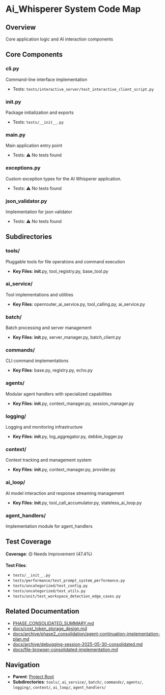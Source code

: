# Ai_Whisperer System Code Map

## Overview
Core application logic and AI interaction components

## Core Components

### cli.py
Command-line interface implementation
- Tests: `tests/interactive_server/test_interactive_client_script.py`

### __init__.py
Package initialization and exports
- Tests: `tests/__init__.py`

### __main__.py
Main application entry point
- Tests: ⚠️ No tests found

### exceptions.py
Custom exception types for the AI Whisperer application.
- Tests: ⚠️ No tests found

### json_validator.py
Implementation for json validator
- Tests: ⚠️ No tests found

## Subdirectories

### tools/
Pluggable tools for file operations and command execution
- **Key Files**: __init__.py, tool_registry.py, base_tool.py

### ai_service/
Tool implementations and utilities
- **Key Files**: openrouter_ai_service.py, tool_calling.py, ai_service.py

### batch/
Batch processing and server management
- **Key Files**: __init__.py, server_manager.py, batch_client.py

### commands/
CLI command implementations
- **Key Files**: base.py, registry.py, echo.py

### agents/
Modular agent handlers with specialized capabilities
- **Key Files**: __init__.py, context_manager.py, session_manager.py

### logging/
Logging and monitoring infrastructure
- **Key Files**: __init__.py, log_aggregator.py, debbie_logger.py

### context/
Context tracking and management system
- **Key Files**: __init__.py, context_manager.py, provider.py

### ai_loop/
AI model interaction and response streaming management
- **Key Files**: __init__.py, tool_call_accumulator.py, stateless_ai_loop.py

### agent_handlers/
Implementation module for agent_handlers

## Test Coverage
**Coverage**: 🟡 Needs Improvement (47.4%)

**Test Files**:
- `tests/__init__.py`
- `tests/performance/test_prompt_system_performance.py`
- `tests/uncategorized/test_config.py`
- `tests/uncategorized/test_utils.py`
- `tests/unit/test_workspace_detection_edge_cases.py`

## Related Documentation
- [PHASE_CONSOLIDATED_SUMMARY.md](../../PHASE_CONSOLIDATED_SUMMARY.md)
- [docs/cost_token_storage_design.md](../../docs/cost_token_storage_design.md)
- [docs/archive/phase2_consolidation/agent-continuation-implementation-plan.md](../../docs/archive/phase2_consolidation/agent-continuation-implementation-plan.md)
- [docs/archive/debugging-session-2025-05-30-consolidated.md](../../docs/archive/debugging-session-2025-05-30-consolidated.md)
- [docs/file-browser-consolidated-implementation.md](../../docs/file-browser-consolidated-implementation.md)

## Navigation
- **Parent**: [Project Root](../../CODE_MAP.md)
- **Subdirectories**: `tools/`, `ai_service/`, `batch/`, `commands/`, `agents/`, `logging/`, `context/`, `ai_loop/`, `agent_handlers/`
